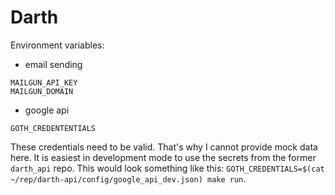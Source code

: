 # Darth

Environment variables:

- email sending

```
MAILGUN_API_KEY
MAILGUN_DOMAIN
```

- google api

```
GOTH_CREDENTENTIALS
```

These credentials need to be valid.
That's why I cannot provide mock data here.
It is easiest in development mode to use the secrets
from the former `darth_api` repo.
This would look something like this:
`GOTH_CREDENTIALS=$(cat ~/rep/darth-api/config/google_api_dev.json) make run`.
